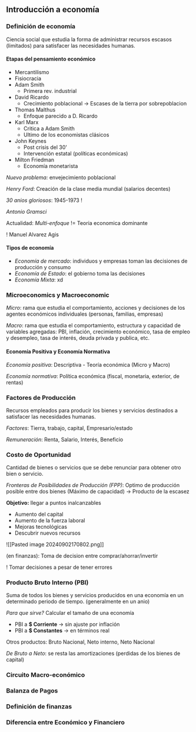 
## Introducción a economía 

### Definición de economía

Ciencia social que estudia la forma de administrar recursos escasos (limitados) para satisfacer las necesidades humanas.

#### Etapas del pensamiento económico

- Mercantilismo
- Fisiocracia
- Adam Smith
	- Primera rev. industrial 
- David Ricardo
	- Crecimiento poblacional -> Escases de la tierra por sobrepoblacion
- Thomas Malthus
	- Enfoque parecido a D. Ricardo
- Karl Marx
	- Critica a Adam Smith
	- Ultimo de los economistas clásicos
- John Keynes
	- Post crisis del 30'
	- Intervención estatal (políticas económicas)
- Milton Friedman
	- Economía monetarista

*Nuevo problema:* envejecimiento poblacional

*Henry Ford*: Creación de la clase media mundial (salarios decentes)

*30 anios gloriosos*: 1945-1973 !

*Antonio Gramsci*

Actualidad: _Multi-enfoque_ != Teoria economica dominante

! Manuel Alvarez Agis

#### Tipos de economía

- _Economía de mercado_: individuos y empresas toman las decisiones de producción y consumo
- _Economía de Estado_: el gobierno toma las decisiones
- _Economía Mixta_: xd

### Microeconomics y Macroeconomic

_Micro_: rama que estudia el comportamiento, acciones y decisiones de los agentes económicos individuales (personas, familias, empresas)

_Macro_: rama que estudia el comportamiento, estructura y capacidad de variables agregadas: PBI, inflación, crecimiento económico, tasa de empleo y desempleo, tasa de interés, deuda privada y publica, etc.

#### Economía Positiva y Economía Normativa

_Economía positiva_: Descriptiva - Teoría económica (Micro y Macro)

_Economía normativa_: Política económica (fiscal, monetaria, exterior, de rentas)

### Factores de Producción 

Recursos empleados para producir los bienes y servicios destinados a satisfacer las necesidades humanas.

_Factores_: Tierra, trabajo, capital, Empresario/estado

_Remuneración_: Renta, Salario, Interés, Beneficio

### Costo de Oportunidad

Cantidad de bienes o servicios que se debe renunciar para obtener otro bien o servicio.

_Fronteras de Posibilidades de Producción (FPP)_: Optimo de producción posible entre dos bienes (Máximo de capacidad) -> Producto de la escasez

**Objetivo:** llegar a puntos inalcanzables
- Aumento del capital
- Aumento de la fuerza laboral
- Mejoras tecnológicas
- Descubrir nuevos recursos

![[Pasted image 20240902170802.png]]

(en finanzas): Toma de decision entre comprar/ahorrar/invertir

! Tomar decisiones a pesar de tener errores

### Producto Bruto Interno (PBI)

Suma de todos los bienes y servicios producidos en una economía en un determinado periodo de tiempo. (generalmente en un anio)

_Para que sirve?_ Calcular el tamaño de una economía 

- PBI a **$ Corriente** -> sin ajuste por inflación
- PBI a **$ Constantes** -> en términos real

Otros productos: Bruto Nacional, Neto interno, Neto Nacional

_De Bruto a Neto_: se resta las amortizaciones (perdidas de los bienes de capital)

### Circuito Macro-económico

### Balanza de Pagos

### Definición de finanzas

### Diferencia entre Económico y Financiero


